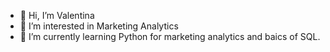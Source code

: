 - 👋 Hi, I’m Valentina
- 👀 I’m interested in Marketing Analytics
- 🌱 I’m currently learning Python for marketing analytics and baics of SQL.

<!---
leserpentaire/leserpentaire is a ✨ special ✨ repository because its `README.md` (this file) appears on your GitHub profile.
You can click the Preview link to take a look at your changes.
--->
